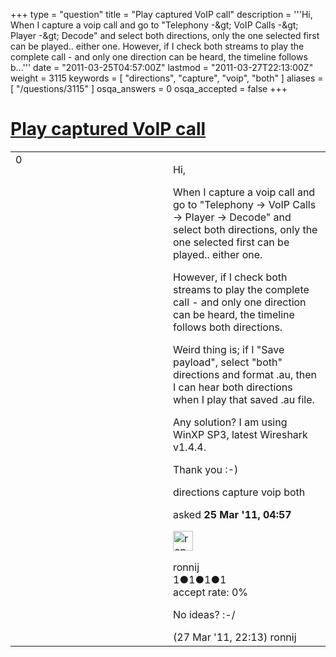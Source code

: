 +++
type = "question"
title = "Play captured VoIP call"
description = '''Hi, When I capture a voip call and go to &quot;Telephony -&amp;gt; VoIP Calls -&amp;gt; Player -&amp;gt; Decode&quot; and select both directions, only the one selected first can be played.. either one. However, if I check both streams to play the complete call - and only one direction can be heard, the timeline follows b...'''
date = "2011-03-25T04:57:00Z"
lastmod = "2011-03-27T22:13:00Z"
weight = 3115
keywords = [ "directions", "capture", "voip", "both" ]
aliases = [ "/questions/3115" ]
osqa_answers = 0
osqa_accepted = false
+++

<div class="headNormal">

# [Play captured VoIP call](/questions/3115/play-captured-voip-call)

</div>

<div id="main-body">

<div id="askform">

<table id="question-table" style="width:100%;"><colgroup><col style="width: 50%" /><col style="width: 50%" /></colgroup><tbody><tr class="odd"><td style="width: 30px; vertical-align: top"><div class="vote-buttons"><span id="post-3115-upvote" class="ajax-command post-vote up" rel="nofollow" title="I like this post (click again to cancel)"> </span><div id="post-3115-score" class="post-score" title="current number of votes">0</div><span id="post-3115-downvote" class="ajax-command post-vote down" rel="nofollow" title="I dont like this post (click again to cancel)"> </span> <span id="favorite-mark" class="ajax-command favorite-mark" rel="nofollow" title="mark/unmark this question as favorite (click again to cancel)"> </span><div id="favorite-count" class="favorite-count"></div></div></td><td><div id="item-right"><div class="question-body"><p>Hi,</p><p>When I capture a voip call and go to "Telephony -&gt; VoIP Calls -&gt; Player -&gt; Decode" and select both directions, only the one selected first can be played.. either one.</p><p>However, if I check both streams to play the complete call - and only one direction can be heard, the timeline follows both directions.</p><p>Weird thing is; if I "Save payload", select "both" directions and format .au, then I can hear both directions when I play that saved .au file.</p><p>Any solution? I am using WinXP SP3, latest Wireshark v1.4.4.</p><p>Thank you :-)</p></div><div id="question-tags" class="tags-container tags"><span class="post-tag tag-link-directions" rel="tag" title="see questions tagged &#39;directions&#39;">directions</span> <span class="post-tag tag-link-capture" rel="tag" title="see questions tagged &#39;capture&#39;">capture</span> <span class="post-tag tag-link-voip" rel="tag" title="see questions tagged &#39;voip&#39;">voip</span> <span class="post-tag tag-link-both" rel="tag" title="see questions tagged &#39;both&#39;">both</span></div><div id="question-controls" class="post-controls"></div><div class="post-update-info-container"><div class="post-update-info post-update-info-user"><p>asked <strong>25 Mar '11, 04:57</strong></p><img src="https://secure.gravatar.com/avatar/ffca73b75304384bff86259d4ab14f60?s=32&amp;d=identicon&amp;r=g" class="gravatar" width="32" height="32" alt="ronnij&#39;s gravatar image" /><p><span>ronnij</span><br />
<span class="score" title="1 reputation points">1</span><span title="1 badges"><span class="badge1">●</span><span class="badgecount">1</span></span><span title="1 badges"><span class="silver">●</span><span class="badgecount">1</span></span><span title="1 badges"><span class="bronze">●</span><span class="badgecount">1</span></span><br />
<span class="accept_rate" title="Rate of the user&#39;s accepted answers">accept rate:</span> <span title="ronnij has no accepted answers">0%</span></p></div></div><div id="comments-container-3115" class="comments-container"><span id="3169"></span><div id="comment-3169" class="comment"><div id="post-3169-score" class="comment-score"></div><div class="comment-text"><p>No ideas? :-/</p></div><div id="comment-3169-info" class="comment-info"><span class="comment-age">(27 Mar '11, 22:13)</span> <span class="comment-user userinfo">ronnij</span></div></div></div><div id="comment-tools-3115" class="comment-tools"></div><div class="clear"></div><div id="comment-3115-form-container" class="comment-form-container"></div><div class="clear"></div></div></td></tr></tbody></table>

</div>

</div>

